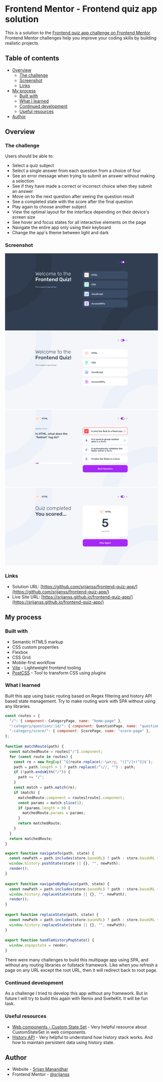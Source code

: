 # Frontend Mentor - Frontend quiz app solution

This is a solution to the [Frontend quiz app challenge on Frontend Mentor](https://www.frontendmentor.io/challenges/frontend-quiz-app-BE7xkzXQnU). Frontend Mentor challenges help you improve your coding skills by building realistic projects.

## Table of contents

- [Overview](#overview)
  - [The challenge](#the-challenge)
  - [Screenshot](#screenshot)
  - [Links](#links)
- [My process](#my-process)
  - [Built with](#built-with)
  - [What I learned](#what-i-learned)
  - [Continued development](#continued-development)
  - [Useful resources](#useful-resources)
- [Author](#author)

## Overview

### The challenge

Users should be able to:

- Select a quiz subject
- Select a single answer from each question from a choice of four
- See an error message when trying to submit an answer without making a selection
- See if they have made a correct or incorrect choice when they submit an answer
- Move on to the next question after seeing the question result
- See a completed state with the score after the final question
- Play again to choose another subject
- View the optimal layout for the interface depending on their device's screen size
- See hover and focus states for all interactive elements on the page
- Navigate the entire app only using their keyboard
- Change the app's theme between light and dark

### Screenshot

![](./assets/images/home-page-dark-mode.png)
![](./assets/images/home-page-light-mode.png)
![](./assets/images/question-page-ligth-mode.png)
![](./assets/images/score-page-light-mode.png)

### Links

- Solution URL: [https://github.com/srijanss/frontend-quiz-app/](https://github.com/srijanss/frontend-quiz-app/)
- Live Site URL: [https://srijanss.github.io/frontend-quiz-app/](https://srijanss.github.io/frontend-quiz-app/)

## My process

### Built with

- Semantic HTML5 markup
- CSS custom properties
- Flexbox
- CSS Grid
- Mobile-first workflow
- [Vite](https://vitejs.dev/) - Lightweight frontend tooling
- [PostCSS](https://postcss.org/) - Tool to transform CSS using plugins

### What I learned

Built this app using basic routing based on Regex filtering and history API based state management. Try to make routing work with SPA without using any libraries.

```js
const routes = {
  "/": { component: CategoryPage, name: "home-page" },
  ":category/question/:id/": { component: QuestionPage, name: "question-page" },
  ":category/score/": { component: ScorePage, name: "score-page" },
};

function matchRoute(path) {
  const matchedRoute = routes["/"].component;
  for (const route in routes) {
    const re = new RegExp(`^${route.replace(/:\w+/g, "([^/]+)")}$`);
    path = path.length > 1 ? path.replace(/^\//, "") : path;
    if (!path.endsWith("/")) {
      path += "/";
    }
    const match = path.match(re);
    if (match) {
      matchedRoute.component = routes[route].component;
      const params = match.slice(1);
      if (params.length > 0) {
        matchedRoute.params = params;
      }
      return matchedRoute;
    }
  }
  return matchedRoute;
}
```

```js
export function navigateTo(path, state) {
  const newPath = path.includes(store.baseURL) ? path : store.baseURL + path;
  window.history.pushState(state || {}, "", newPath);
  render();
}

export function navigateByReplace(path, state) {
  const newPath = path.includes(store.baseURL) ? path : store.baseURL + path;
  window.history.replaceState(state || {}, "", newPath);
  render();
}

export function replaceState(path, state) {
  const newPath = path.includes(store.baseURL) ? path : store.baseURL + path;
  window.history.replaceState(state || {}, "", newPath);
}

export function handleHistoryPopState() {
  window.onpopstate = render;
}
```

There were many challenges to build this multipage app using SPA, and without any routing libraries or fullstack framework. Like when you refresh a page on any URL except the root URL, then it will redirect back to root page.

### Continued development

As a challenge I tried to develop this app without any framework. But in future I will try to build this again with Remix and SvelteKit. It will be fun task.

### Useful resources

- [Web components - Custom State Set](https://developer.mozilla.org/en-US/docs/Web/API/CustomStateSet#browser_compatibility) - Very helpful resource about CustomStateSet in web components.
- [History API](https://developer.mozilla.org/en-US/docs/Web/API/History) - Very helpful to understand how history stack works. And how to maintain persistent data using history state.

## Author

- Website - [Srijan Manandhar](https://github.com/srijanss)
- Frontend Mentor - [@srijanss](https://www.frontendmentor.io/profile/srijanss)
